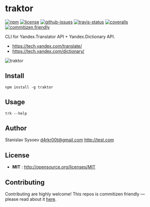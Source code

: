 # traktor

[![npm](https://img.shields.io/npm/v/traktor.svg)](https://www.npmjs.com/package/traktor)
[![license](https://img.shields.io/npm/l/traktor.svg)](http://opensource.org/licenses/MIT)
[![github-issues](https://img.shields.io/github/issues/d4rkr00t/traktor.svg)](https://github.com/d4rkr00t/traktor/issues)
[![travis-status](https://img.shields.io/travis/d4rkr00t/traktor.svg)](https://travis-ci.org/d4rkr00t/traktor)
[![coveralls](https://img.shields.io/coveralls/d4rkr00t/traktor.svg)](https://coveralls.io/github/d4rkr00t/traktor)
[![commitizen friendly](https://img.shields.io/badge/commitizen-friendly-brightgreen.svg)](http://commitizen.github.io/cz-cli/)

CLI for Yandex.Translator API + Yandex.Dictionary API.

* https://tech.yandex.com/translate/
* https://tech.yandex.com/dictionary/

![traktor](https://cloud.githubusercontent.com/assets/200119/10710273/4679a1d8-7a5a-11e5-9da4-e1c2e2ee8634.png)

## Install

```
npm install -g traktor
```

## Usage

```
trk --help
```

## Author

Stanislav Sysoev <d4rkr00t@gmail.com> http://test.com

## License

 - **MIT** : http://opensource.org/licenses/MIT

## Contributing

Contributing are highly welcome! This repos is commitizen friendly — please read about it [here](http://commitizen.github.io/cz-cli/).
